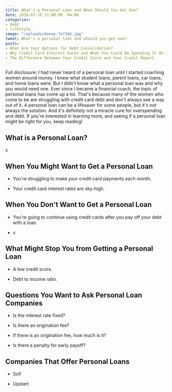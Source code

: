 ```yaml
---
title: What's a Personal Loan and When Should You Get One?
date: 2018-07-16 11:00:00 -04:00
categories:
- debt
- lifestyle
image: "/uploads/money-fe73eb.jpg"
tweet: What's a personal loan and should you get one?
posts:
- What Are Your Options for Debt Consolidation?
- Why Credit Card Interest Sucks and What You Could Be Spending It On Instead
- The Difference Between Your Credit Score and Your Credit Report
---
```


Full disclosure: I had never heard of a personal loan until I started coaching women around money. I knew what student loans, parent loans, car loans, and home loans were. But I didn't know what a personal loan was and why you would need one. Ever since I became a financial coach, the topic of personal loans has come up a lot. That's because many of the women who come to be are struggling with credit card debt and don't always see a way out of it. A personal loan can be a lifesaver for some people, but it's not always the solution. And it's definitely not a miracle cure for overspending and debt. If you're interested in learning more, and seeing if a personal loan might be right for you, keep reading!

## What is a Personal Loan?

x

## When You Might Want to Get a Personal Loan

* You're struggling to make your credit card payments each month.

* Your credit card interest rates are sky-high.

## When You Don't Want to Get a Personal Loan

* You're going to continue using credit cards after you pay off your debt with a loan.

* x

## What Might Stop You from Getting a Personal Loan

* A low credit score.

* Debt to income ratio.

## Questions You Want to Ask Personal Loan Companies

* Is the interest rate fixed?

* Is there an origination fee?

* If there is an origination fee, how much is it?

* Is there a penalty for early payoff? 

## Companies That Offer Personal Loans

* Sofi

* Upstart